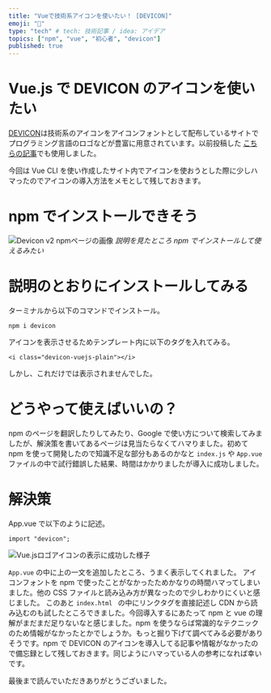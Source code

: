 ```yaml
---
title: "Vueで技術系アイコンを使いたい！ [DEVICON]"
emoji: "🤔"
type: "tech" # tech: 技術記事 / idea: アイデア
topics: ["npm", "vue", "初心者", "devicon"]
published: true
---
```


# Vue.js で DEVICON のアイコンを使いたい

[DEVICON](https://devicon.dev/)は技術系のアイコンをアイコンフォントとして配布しているサイトでプログラミング言語のロゴなどが豊富に用意されています。以前投稿した [こちらの記事](https://zenn.dev/ryuu/articles/8f7513d83f05c77d06a3)でも使用しました。

今回は Vue CLI を使い作成したサイト内でアイコンを使おうとした際に少しハマったのでアイコンの導入方法をメモとして残しておきます。

# npm でインストールできそう

![Devicon v2 npmページの画像](https://storage.googleapis.com/zenn-user-upload/xsxld7fv2za6nbhn4g0wqae9oaej)
*説明を見たところ npm でインストールして使えるみたい*

# 説明のとおりにインストールしてみる

ターミナルから以下のコマンドでインストール。

```shell
npm i devicon
```

アイコンを表示させるためテンプレート内に以下のタグを入れてみる。

```html:hello.vue
<i class="devicon-vuejs-plain"></i>
```

しかし、これだけでは表示されませんでした。

# どうやって使えばいいの？

npm のページを翻訳したりしてみたり、Google で使い方について検索してみましたが、解決策を書いてあるページは見当たらなくてハマりました。初めて npm を使って開発したので知識不足な部分もあるのかなと `index.js` や `App.vue` ファイルの中で試行錯誤した結果、時間はかかりましたが導入に成功しました。

# 解決策

App.vue で以下のように記述。

```js:App.vue
import "devicon";
```

![Vue.jsロゴアイコンの表示に成功した様子](https://storage.googleapis.com/zenn-user-upload/89tf7egm2ucsgktxunx1sza6n2op)

`App.vue` の中に上の一文を追加したところ、うまく表示してくれました。
アイコンフォントを npm で使ったことがなかったためかなりの時間ハマってしまいました。他の CSS ファイルと読み込み方が異なったので少しわかりにくいと感じました。
このあと `index.html ` の中にリンクタグを直接記述し CDN から読み込むのも試したところできました。今回導入するにあたって npm と vue の理解がまだまだ足りないなと感じました。npm を使うならば常識的なテクニックのため情報がなかったとかでしょうか。もっと掘り下げて調べてみる必要がありそうです。npm で DEVICON のアイコンを導入してる記事や情報がなかったので備忘録として残しておきます。同じようにハマっている人の参考になれば幸いです。

最後まで読んでいただきありがとうございました。
